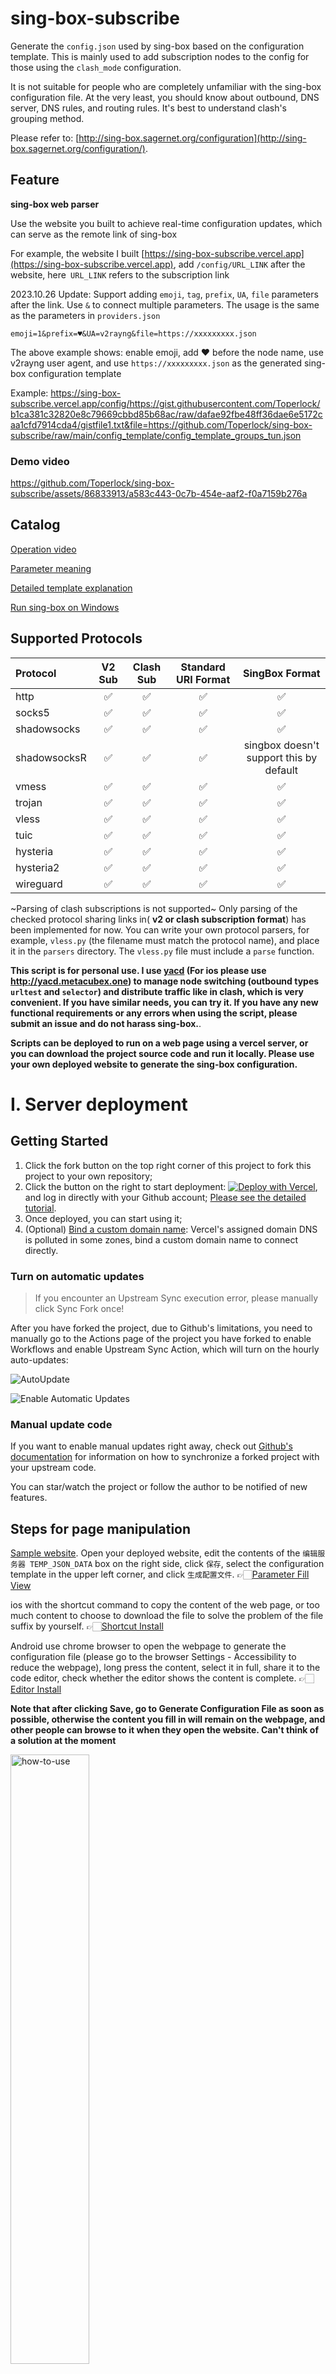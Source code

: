 # sing-box-subscribe

Generate the `config.json` used by sing-box based on the configuration template. This is mainly used to add subscription nodes to the config for those using the `clash_mode` configuration.

It is not suitable for people who are completely unfamiliar with the sing-box configuration file. At the very least, you should know about outbound, DNS server, DNS rules, and routing rules. It's best to understand clash's grouping method.

Please refer to: [http://sing-box.sagernet.org/configuration](http://sing-box.sagernet.org/configuration/).

## Feature

**sing-box web parser**

Use the website you built to achieve real-time configuration updates, which can serve as the remote link of sing-box

For example, the website I built [https://sing-box-subscribe.vercel.app](https://sing-box-subscribe.vercel.app), add `/config/URL_LINK` after the website, here` URL_LINK` refers to the subscription link

2023.10.26 Update: Support adding `emoji`, `tag`, `prefix`, `UA`, `file` parameters after the link. Use `&` to connect multiple parameters. The usage is the same as the parameters in `providers.json`

`emoji=1&prefix=♥&UA=v2rayng&file=https://xxxxxxxxx.json`

The above example shows: enable emoji, add ♥ before the node name, use v2rayng user agent, and use `https://xxxxxxxxx.json` as the generated sing-box configuration template

Example: https://sing-box-subscribe.vercel.app/config/https://gist.githubusercontent.com/Toperlock/b1ca381c32820e8c79669cbbd85b68ac/raw/dafae92fbe48ff36dae6e5172caa1cfd7914cda4/gistfile1.txt&file=https://github.com/Toperlock/sing-box-subscribe/raw/main/config_template/config_template_groups_tun.json

### Demo video

https://github.com/Toperlock/sing-box-subscribe/assets/86833913/a583c443-0c7b-454e-aaf2-f0a7159b276a

## Catalog

[Operation video](https://github.com/Toperlock/sing-box-subscribe/blob/main/instructions/README.md#-demonstration-video)

[Parameter meaning](https://github.com/Toperlock/sing-box-subscribe/tree/main/instructions#providersjson-file)

[Detailed template explanation](https://github.com/Toperlock/sing-box-subscribe/tree/main/instructions#config-template-files)

[Run sing-box on Windows](https://github.com/Toperlock/sing-box-subscribe/tree/main/instructions#windows-sing-box-usage)

## Supported Protocols

|  Protocol | V2 Sub | Clash Sub | Standard URI Format | SingBox Format |
|  :----  | :----: | :----: | :----: | :----: |
| http  | ✅ | ✅ | ✅ | ✅ |
| socks5  | ✅ | ✅ | ✅ | ✅ |
| shadowsocks  | ✅ | ✅ | ✅ | ✅ |
| shadowsocksR  | ✅ | ✅ | ✅ | singbox doesn't support this by default |
| vmess  | ✅ | ✅ | ✅ | ✅ |
| trojan  | ✅ | ✅ | ✅ | ✅ |
| vless  | ✅ | ✅ | ✅ | ✅ |
| tuic  | ✅ | ✅ | ✅ | ✅ |
| hysteria  | ✅ | ✅ | ✅ | ✅ |
| hysteria2  | ✅ | ✅ | ✅ | ✅ |
| wireguard  | ✅ | ✅ | ✅ | ✅ |

~Parsing of clash subscriptions is not supported~ Only parsing of the checked protocol sharing links in( **v2 or clash subscription format**) has been implemented for now. You can write your own protocol parsers, for example, `vless.py` (the filename must match the protocol name), and place it in the `parsers` directory. The `vless.py` file must include a `parse` function.

**This script is for personal use. I use [yacd](https://yacd.metacubex.one) (For ios please use http://yacd.metacubex.one) to manage node switching (outbound types `urltest` and `selector`) and distribute traffic like in clash, which is very convenient. If you have similar needs, you can try it. If you have any new functional requirements or any errors when using the script, please submit an issue and do not harass sing-box.**.

**Scripts can be deployed to run on a web page using a vercel server, or you can download the project source code and run it locally. Please use your own deployed website to generate the sing-box configuration.**

# I. Server deployment

## Getting Started

1. Click the fork button on the top right corner of this project to fork this project to your own repository;
2. Click the button on the right to start deployment:
   [![Deploy with Vercel](https://vercel.com/button)](https://vercel.com/new), and log in directly with your Github account; [Please see the detailed tutorial](../docs/vercel-en.md#how-to-create-a-new-project).
3. Once deployed, you can start using it;
4. (Optional) [Bind a custom domain name](https://vercel.com/docs/concepts/projects/domains/add-a-domain): Vercel's assigned domain DNS is polluted in some zones, bind a custom domain name to connect directly.

### Turn on automatic updates

> If you encounter an Upstream Sync execution error, please manually click Sync Fork once!

After you have forked the project, due to Github's limitations, you need to manually go to the Actions page of the project you have forked to enable Workflows and enable Upstream Sync Action, which will turn on the hourly auto-updates:

![AutoUpdate](https://github.com/Toperlock/ChatGPT-Next-Web/raw/main/docs/images/enable-actions.jpg)

![Enable Automatic Updates](https://github.com/Toperlock/ChatGPT-Next-Web/raw/main/docs/images/enable-actions-sync.jpg)

### Manual update code

If you want to enable manual updates right away, check out [Github's documentation](https://docs.github.com/en/pull-requests/collaborating-with-pull-requests/working-with-forks/syncing-a-fork) for information on how to synchronize a forked project with your upstream code.

You can star/watch the project or follow the author to be notified of new features.

## Steps for page manipulation

[Sample website](https://sing-box-subscribe.vercel.app/). Open your deployed website, edit the contents of the `编辑服务器 TEMP_JSON_DATA` box on the right side, click `保存`, select the configuration template in the upper left corner, and click `生成配置文件`. 👉🏻[Parameter Fill View](https://github.com/Toperlock/sing-box-subscribe/tree/main/instructions#providersjson-file)

ios with the shortcut command to copy the content of the web page, or too much content to choose to download the file to solve the problem of the file suffix by yourself. 👉🏻[Shortcut Install](https://www.icloud.com/shortcuts/75fd371e0aa8438a89f715238a21ee68)

Android use chrome browser to open the webpage to generate the configuration file (please go to the browser Settings - Accessibility to reduce the webpage), long press the content, select it in full, share it to the code editor, check whether the editor shows the content is complete. 👉🏻[Editor Install](https://mt2.cn/download/)

**Note that after clicking Save, go to Generate Configuration File as soon as possible, otherwise the content you fill in will remain on the webpage, and other people can browse to it when they open the website. Can't think of a solution at the moment**

<div align="left">
  <img src="https://github.com/Toperlock/sing-box-subscribe/assets/86833913/f794806c-edfc-4951-a216-6e38646f3791" alt="how-to-use" width="50%" />
</div>

## 🎬 Demonstration video

<div align="center">
      
**Web parsing subscription link(v2/clash/sing-box)**

https://github.com/Toperlock/sing-box-subscribe/assets/86833913/9b3c006d-d554-435b-99c9-b28d4ccaad74

**Web page batch parsing URI**

https://github.com/Toperlock/sing-box-subscribe/assets/86833913/88b0fa0e-b732-4018-8003-21f1a65586a9

**Android Google Chrome page shrink**

https://github.com/Toperlock/sing-box-subscribe/assets/86833913/f534503c-ed3f-4d67-8302-d498cc3fc805

**Locally parse subscription link(v2/clash/sing-box)**

https://github.com/Toperlock/sing-box-subscribe/assets/86833913/1249bb6a-54e4-44ef-9eb2-6057108bc337

**Local batch parsing URI**

https://github.com/Toperlock/sing-box-subscribe/assets/86833913/f88b392c-ea81-4460-b8af-00fe879affb0

</div>

# II. Local installation
### Install [Python](https://www.python.org/) version 3.10 or above on your PC. Make sure to add Python to your system environment variables (follow Google's installation steps).

<div align="left">
  <img src="https://github.com/Toperlock/sing-box-subscribe/assets/86833913/f387322b-a602-40df-b3b6-95561329f2f8" alt="install" width="60%" />
</div>

### In the terminal, input the following command to install dependencies (on Mac, replace `pip` with `pip3`):

```
pip install requests paramiko scp chardet Flask PyYAML ruamel.yaml
```

<div align="left">
  <img src="https://github.com/Toperlock/sing-box-subscribe/assets/86833913/0fc03b49-4c57-4ef3-a4fc-044c1a108d75" alt="install" width="60%" />
</div>

### Download the `sing-box-subscribe` project and open the terminal to navigate to the project directory (you can directly type `cmd` in the file path).

<div align="left">
  <img src="https://github.com/Toperlock/sing-box-subscribe/assets/86833913/73f05ba8-105c-4f10-8e6c-16e27f26c084" alt="run" width="60%" />
</div>

### Put your subscription links in `providers.json`, edit `config_template_groups_tun.json` file and use the following command to run the script after editing the template:

```
python main.py
```

### If you receive module-related errors while using the script, install the corresponding modules using the command provided below (on Mac, replace `pip` with `pip3`):

```
pip install chardet
```
<div align="left">
  <img src="https://github.com/Toperlock/sing-box-subscribe/assets/86833913/1762db84-23f5-4cbd-a9d1-df3ca253396c" alt="install" width="60%" />
</div>

For Windows systems, it's recommended to add the commands to a batch program for execution.

Before using, make sure to edit the `providers.json` file and the `.json` template files in the `config_template` directory.

A lazy configuration `config_template_groups_tun` file is included, which allows filtering nodes based on different categories:
* Implement `Openai` routing rules
* Implement `Google` routing rules
* Implement `Telegram` routing rules
* Implement `Twitter` routing rules
* Implement `Facebook` routing rules
* Implement `Amazon` routing rules
* Implement `Apple` routing rules
* Implement `Microsoft` routing rules
* Implement `Game` routing rules
* Implement `Bilibili` routing rules
* Implement `Youtube` routing rules
* Implement `Netflix` routing rules
* Implement `Hbo` routing rules
* Implement `Disney` routing rules
* Implement `Prime Video` routing rules

# providers.json File
In this file, you can add subscription links and basic settings.
```json
{
    "subscribes":[
        {
            "url": "https://4gviet.com/api/v1/client/subscribe?token=xx",
            "tag": "airport1_tag", //You can keep the default without modification
            "enabled": true,
            "emoji": 1, //Add flag emoji
            "prefix": "", //Do not add node name prefix
            "User-Agent":"clashmeta", //Set browser UA
        },
        {
            "url": "https://5gtocdocao.com/api/v1/client/subscribe?token=xx",
            "tag": "airport2_tag", //You can keep the default without modification
            "enabled": false,
            "emoji": 0, //Do not add flag emoji
            "prefix": "❤️node_name prefix - ", //Add node name prefix
            "User-Agent":"clashmeta", //Set browser UA
        }
    ],
    "auto_set_outbounds_dns":{
        "proxy": "",
        "direct": ""
    },
    "save_config_path": "./config.json",
    "auto_backup": false,
    "exlude_protocol": "ssr", //Not parsing ssr nodes
    "config_template": "", //Customize the correct web page json configuration template link
    "Only-nodes": false //Output the complete sing-box configuration
}
```
- `url`: Required.

> Supports setting up a regular V2 subscription link (**content in base64 encoding**)

> Supports setting up a clash subscription link

> SSupport setting up a sing-box subscription link

> Supports setting up a local file paths (**content as standard URI links or Clash field**)

    Local files with `.txt` suffix need to add single node share links one per line in the file, e.g. `ss://` at the beginning (non-subscription links).

    Local files with `.yaml` suffix, with the correct clash proxies fields filled in.

    Local files need to be saved on the same drive. Local path formats: `/Desktop/sing-box-subscribe/xx.txt` or relative path formats in the same folder as `main.py`: `./xx.txt`.

- `tag`: Required. Just keep the default.

> Fill in this tag in the config template to add this subscription. The "airport1_tag" here corresponds to "{机场1}" in the config template. Specific usage can be found in the config template section below.

<details>
      <summary>tag screenshot reference</summary>
  
<div align="left">
  <img src="https://github.com/Toperlock/sing-box-subscribe/assets/86833913/b8673073-7160-429f-9ced-3eae7925036e" alt="download" width="65%" />
</div>

</details>

- `enabled`: Optional. **Set it to false, and the subscription will be ignored**.

- `emoji`: Optional. **Set it to false or 0, and the node name will not have a country flag emoji**.

- `prefix`: Optional. Set a custom prefix that will be added to the beginning of the node names. If not set, no prefix will be added.

- `User-Agent`: Optional. You can customize UA, such as setting UA to "clash.meta" or "sing-box"

<details>
      <summary>prefix effect reference</summary>
  
![Snipaste_2023-05-02_12-53-27](https://user-images.githubusercontent.com/21310130/235582317-6bb3d0a6-916f-445f-999b-f17b3db41eea.png)

</details>

- `auto_set_outbounds_dns`: Optional.
> Includes `proxy` and `direct` settings.

> `proxy` and `direct` should be set to the `tag` of the `dns server` in the config template file.

> With this option set, the script will automatically adapt routing rules to DNS rules.

> DNS servers for outbound rules with `direct` setting in the routing rules will be set to the specified `direct` outbound.

> Outbound rules that need to be proxied in the routing rules will be set to the corresponding `proxy` outbound, and the script will automatically create a corresponding `dns server` for the proxy outbound, using the `dns server` specified in the `proxy` setting.

- `save_config_path`: Required. Set the path for the generated configuration file.

- `auto_backup`: Optional.
> When set to true, the script will rename the currently used sing-box configuration file to `original_filename.current_time.bak` for backup purposes, in case an incorrect configuration file is generated and needs to be restored.

- `exlude_protocol`: Optional.
> Set the protocols to exclude, separated by commas, e.g., ssr, vmess.

> Sharing links using protocols in this setting will be ignored.

> The sing-box release program does not support ssr (needs additional parameters to build), so this setting might be useful.

- `config_template`：Optional. Enter a correct webpage json configuration template link to generate sing-box configuration from this template.

- `Only-nodes`: Optional.
> When it is set to true or 1, only the node information in sing-box format of the subscription link is output.

# config Template Files
The script will search for JSON template files in the `config_template` directory, and you can select which template file to use when the script runs.

For example, if there are `tun.json` and `socks.json` template files in the directory.

![Snipaste_2023-03-24_22-16-49](https://user-images.githubusercontent.com/21310130/227548643-ffbf3825-9304-4df7-9b65-82a935227aef.png)

The script does not validate the correctness of the template files. If the template file is incorrect, errors will occur, and the script won't run.

The template files are similar to sing-box configs, but with some new parameters like `{all}`, `{机场tag}` (translated as `{airport_tag}`), `filter`, which only work with `clash_mode` in `urltest` and `selector` outbounds.
```json
{
  "tag":"proxy",
  "type":"selector",
  "outbounds":[
    "auto",
    "{all}"//All nodes of all subscriptions are added to the location of this tag
  ],
  "filter":[
    //This filter will remove nodes containing ˣ² in airport1_tag
    {"action":"exlude","keywords":["ˣ²"],"for":["机场1"]}
  ]
},
{
  "tag":"netflix",
  "type":"selector",
  "outbounds":[
    "{机场1}",//Tag with the airport1_tag will be added to this tagged location
    "{机场2}"//Tag with the airport2_tag will be added to this tagged location
  ],
  "filter":[
    //If airport1_tag and airport2_tag have nodes with these names 'sg','新加坡','tw','台湾' they collectively form the netflix group
    {"action":"include","keywords":["sg|新加坡|tw|台湾"]},
    //The "for" is set to airport1_tag, which means that this rule only works on airport1_tag
    {"action":"exlude","keywords":["ˣ²"],"for":["机场1"]}
    //This filter will remove nodes containing ˣ² in airport1_tag
  ]
}
```
- `{all}`: Represents all nodes in all subscriptions. The script will add all nodes to the `outbounds` with this identifier.

- `{机场tag}` (translated as `{airport_tag}`): The airport `tag` set in `providers.json` can be used here, representing all nodes in this subscription.

- `filter`: Optional. Node filtering, an array object where you can add any number of rules, formatted as:
```json
"filter": [
    {"action": "include", "keywords": ["keyword1|keyword2"]},
    {"action": "exclude", "keywords": ["keyword1|keyword2"], "for": ["airport1_tag", "airport2_tag"]}
  ]
```
- **Keyword case-sensitive**

- `include`: Add the keywords to be retained, use '|' to connect multiple keywords. Nodes with names containing these keywords will be retained, and other nodes will be deleted.

- `exclude`: Add the keywords to be excluded, use '|' to connect multiple keywords. Nodes with names containing these keywords will be deleted, and other nodes will be retained.

- `for`: Optional. Set the airport `tag`, can be multiple. This rule will only apply to the specified airports, and other airports will ignore this rule.

Multiple rules will be executed in order.

# Windows sing-box Usage

1. Download the Windows client program [sing-box-windows-amd64.zip](https://github.com/SagerNet/sing-box/releases).
2. Create a `.bat` batch file with the content `start /min sing-box.exe run`.
3. Refer to the [client configuration](https://github.com/chika0801/sing-box-examples/blob/main/Tun/config_client_windows.json) example, modify as needed, and change the filename to **config.json**, then put the batch file in the same folder as **sing-box.exe**.
4. Right-click **sing-box.exe**, select Properties, go to Compatibility, and choose to run the program as an administrator.
5. Run the batch file, and in the User Account Control dialog that appears, choose Yes.

## Hide the cmd window that pops up when Windows runs sing-box

> Use WinSW to set sing-box.exe as a Windows service, [WinSW tutorial](https://blog.xuven.xyz/post/WinSW/)

> XML configuration file modification
```xml
<service>
  <id>sing-box</id>
  <name>sing-box</name>
  <description>sing-box Service</description>
  <executable>./sing-box.exe</executable>
  <log mode="reset"></log>
  <arguments>run</arguments>
</service>
```
<details>
      <summary>Windows sing-box folder contents</summary>
 
<div align="left">
  <img src="https://github.com/Toperlock/sing-box-subscribe/assets/86833913/c6a815bf-b542-43c6-aeb6-84020586a1f1" alt="download" width="50%" />
</div>

</details>

<details>
      <summary><b>Effect Reference</b></summary>

The specific effects depend on individual outbound and rule settings.

<div align="left">
  <img src="https://user-images.githubusercontent.com/21310130/227577941-01c80cfc-1cd9-4f95-a709-f5442a2a2058.png" alt="download" width="50%" />
  <img src="https://user-images.githubusercontent.com/21310130/227577968-6747c7aa-db61-4f6c-b7cc-e3802e34cc3d.png" alt="download" width="50%" />
  <img src="https://github.com/Toperlock/sing-box-subscribe/assets/86833913/955968d7-98e7-4bd2-a582-02576877dba1" alt="download" width="50%" />
  <img src="https://github.com/Toperlock/sing-box-subscribe/assets/86833913/9e7c35ff-c6c4-46c4-a74b-624ff72c17ea" alt="download" width="50%" />
</div>

</details>

# Thanks
- [xream](https://github.com/xream)
- [sing-box](https://github.com/SagerNet/sing-box)
- [yacd](https://github.com/haishanh/yacd)
- [clash](https://github.com/Dreamacro/clash)
- [sing-box-examples@chika0801](https://github.com/chika0801/sing-box-examples)

Some protocol parsing referenced from [convert2clash](https://github.com/waited33/convert2clash).

Some clash2v2ray parsing referenced from [clash2base64](https://github.com/yuanyiwei/toys/blob/master/DEPRECATED/clash/clash2base64.py).

Some synchronization code referenced from [ChatGPT-Next-Web](https://github.com/Yidadaa/ChatGPT-Next-Web).

Thanks to @SayRad for the Vietnamese translation
